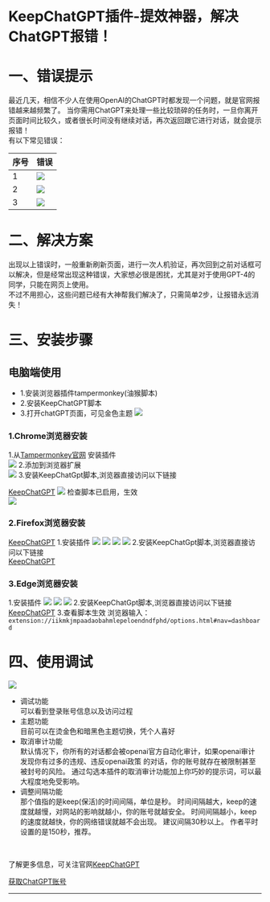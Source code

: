 # KeepChatGPT插件-提效神器，解决ChatGPT报错！

# 一、错误提示
最近⼏天，相信不少人在使用OpenAI的ChatGPT时都发现一个问题，就是官⽹报错越来越频繁了。
当你需⽤ChatGPT来处理⼀些⽐较琐碎的任务时，⼀旦你离开⻚⾯时间⽐较久，或者很长时间没有继续对话，再次返回跟它进⾏对话，就会提示报错！<br>
有以下常见错误：

|  序号   | 错误  |
|  ----  | ----  |
|  1 | ![](../images/keepgpt/some_wrong.png) |
| 2  |  ![](../images/keepgpt/network_error.png) |
| 3|  ![](../images/keepgpt/conversation.png) |

# 二、解决方案 
出现以上错误时，一般重新刷新页面，进行一次人机验证，再次回到之前对话框可以解决，但是经常出现这种错误，大家想必很是困扰，尤其是对于使用GPT-4的同学，只能在网页上使用。<br>
不过不用担心，这些问题已经有大神帮我们解决了，只需简单2步，让报错永远消失！
# 三、安装步骤
  ## 电脑端使用
   - 1.安装浏览器插件tampermonkey(油猴脚本)
   - 2.安装KeepChatGPT脚本
   - 3.打开chatGPT页面，可见金色主题
  ![](../images/keepgpt/success.png)
   ### 1.Chrome浏览器安装
  1.从[Tampermonkey官网](https://www.tampermonkey.net/) 安装插件  <br>
   ![](../images/keepgpt/tamper1.png)
  2.添加到浏览器扩展  <br>
   ![](../images/keepgpt/add_chrome.png)
  3.安装KeepChatGpt脚本,浏览器直接访问以下链接 <br>

  [KeepChatGPT](https://raw.githubusercontent.com/xcanwin/KeepChatGPT/main/KeepChatGPT.user.js)
   ![](../images/keepgpt/install_keep.png)
   检查脚本已启用，生效  <br>
   ![](../images/keepgpt/keep_enable.png)
   ### 2.Firefox浏览器安装
  [KeepChatGPT](https://raw.githubusercontent.com/xcanwin/KeepChatGPT/main/KeepChatGPT.user.js)
  1.安装插件
  ![](../images/keepgpt/fire1.png)
  ![](../images/keepgpt/fire2.png)
  ![](../images/keepgpt/fire3.png)
  ![](../images/keepgpt/fire4.png)
   2.安装KeepChatGpt脚本,浏览器直接访问以下链接  <br>
  [KeepChatGPT](https://raw.githubusercontent.com/xcanwin/KeepChatGPT/main/KeepChatGPT.user.js)
   ### 3.Edge浏览器安装
  1.安装插件
  ![](../images/keepgpt/edge1.png)
  ![](../images/keepgpt/edge2.png)
  ![](../images/keepgpt/edge3.png) 
  2.安装KeepChatGpt脚本,浏览器直接访问以下链接  <br>
    [KeepChatGPT](https://raw.githubusercontent.com/xcanwin/KeepChatGPT/main/KeepChatGPT.user.js)
  3.查看脚本生效 浏览器输入：  <br>
    ```extension://iikmkjmpaadaobahmlepeloendndfphd/options.html#nav=dashboard
    ```
# 四、使用调试

  ![](../images/keepgpt/success_set.png)
- 调试功能 <br>
  可以看到登录账号信息以及访问过程
- 主题功能  <br>
  目前可以在烫金色和暗黑色主题切换，凭个人喜好
- 取消审计功能 <br>
默认情况下，你所有的对话都会被openai官方自动化审计，如果openai审计发现你有过多的违规、违反openai政策 的对话，你的账号就存在被限制甚至被封号的风险。
通过勾选本插件的取消审计功能加上你巧妙的提示词，可以最大程度地免受影响。
- 调整间隔功能 <br>
那个值指的是keep(保活)的时间间隔，单位是秒。
时间间隔越大，keep的速度就越慢，对网站的影响就越小，你的账号就越安全。
时间间隔越小，keep的速度就越快，你的网络错误就越不会出现。
建议间隔30秒以上。 作者平时设置的是150秒，推荐。
  
<br>

了解更多信息，可关注官网[KeepChatGPT](https://github.com/xcanwin/KeepChatGPT/)



[获取ChatGPT账号](https://github.com/windyund/chatgpt)
<hr>